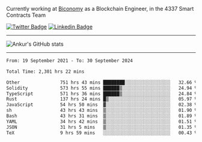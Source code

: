 Currently working at [Biconomy](https://biconomy.io/) as a Blockchain Engineer, in the 4337 Smart Contracts Team

 [![Twitter Badge](https://img.shields.io/badge/-@ankurdubey521-1ca0f1?style=flat-square&labelColor=1ca0f1&logo=twitter&logoColor=white&link=https://twitter.com/ankurdubey521)](https://twitter.com/ankurdubey521) [![Linkedin Badge](https://img.shields.io/badge/-ankurdubey521-blue?style=flat-square&logo=Linkedin&logoColor=white&link=https://www.linkedin.com/in/ankurdubey521/)](https://www.linkedin.com/in/ankurdubey521/)

<hr/>

![Ankur's GitHub stats](https://github-readme-stats.vercel.app/api?username=ankurdubey521&count_private=true&theme=radical)

<hr/>

<!--START_SECTION:waka-->

```txt
From: 19 September 2021 - To: 30 September 2024

Total Time: 2,301 hrs 22 mins

Other               751 hrs 43 mins ████████░░░░░░░░░░░░░░░░░   32.66 %
Solidity            573 hrs 55 mins ██████▒░░░░░░░░░░░░░░░░░░   24.94 %
TypeScript          571 hrs 36 mins ██████▒░░░░░░░░░░░░░░░░░░   24.84 %
Rust                137 hrs 24 mins █▒░░░░░░░░░░░░░░░░░░░░░░░   05.97 %
JavaScript          54 hrs 50 mins  ▓░░░░░░░░░░░░░░░░░░░░░░░░   02.38 %
sh                  43 hrs 43 mins  ▒░░░░░░░░░░░░░░░░░░░░░░░░   01.90 %
Bash                43 hrs 31 mins  ▒░░░░░░░░░░░░░░░░░░░░░░░░   01.89 %
YAML                34 hrs 42 mins  ▒░░░░░░░░░░░░░░░░░░░░░░░░   01.51 %
JSON                31 hrs 5 mins   ▒░░░░░░░░░░░░░░░░░░░░░░░░   01.35 %
TeX                 9 hrs 59 mins   ░░░░░░░░░░░░░░░░░░░░░░░░░   00.43 %
```

<!--END_SECTION:waka-->
